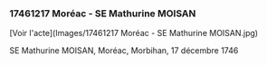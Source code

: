 ### 17461217 Moréac - SE Mathurine MOISAN

[Voir l'acte](Images/17461217 Moréac - SE Mathurine MOISAN.jpg)

SE Mathurine MOISAN, Moréac, Morbihan, 17 décembre 1746

